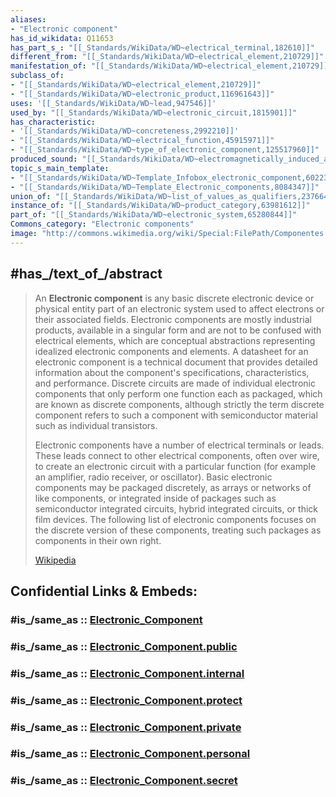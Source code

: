 ```yaml
---
aliases:
- "Electronic component"
has_id_wikidata: Q11653
has_part_s_: "[[_Standards/WikiData/WD~electrical_terminal,182610]]"
different_from: "[[_Standards/WikiData/WD~electrical_element,210729]]"
manifestation_of: "[[_Standards/WikiData/WD~electrical_element,210729]]"
subclass_of:
- "[[_Standards/WikiData/WD~electrical_element,210729]]"
- "[[_Standards/WikiData/WD~electronic_product,116961643]]"
uses: '[[_Standards/WikiData/WD~lead,947546]]'
used_by: "[[_Standards/WikiData/WD~electronic_circuit,1815901]]"
has_characteristic:
- '[[_Standards/WikiData/WD~concreteness,2992210]]'
- "[[_Standards/WikiData/WD~electrical_function,45915971]]"
- "[[_Standards/WikiData/WD~type_of_electronic_component,125517960]]"
produced_sound: "[[_Standards/WikiData/WD~electromagnetically_induced_acoustic_noise,5141464]]"
topic_s_main_template:
- "[[_Standards/WikiData/WD~Template_Infobox_electronic_component,6022386]]"
- "[[_Standards/WikiData/WD~Template_Electronic_components,8084347]]"
union_of: "[[_Standards/WikiData/WD~list_of_values_as_qualifiers,23766486]]"
instance_of: "[[_Standards/WikiData/WD~product_category,63981612]]"
part_of: "[[_Standards/WikiData/WD~electronic_system,65280844]]"
Commons_category: "Electronic components"
image: "http://commons.wikimedia.org/wiki/Special:FilePath/Componentes.JPG"
---
```


## #has_/text_of_/abstract 

> An **Electronic component** is any basic discrete electronic device or physical entity part of an electronic system used to affect electrons or their associated fields. Electronic components are mostly industrial products, available in a singular form and are not to be confused with electrical elements, which are conceptual abstractions representing idealized electronic components and elements. A datasheet for an electronic component is a technical document that provides detailed information about the component's specifications, characteristics, and performance. Discrete circuits are made of individual electronic components that only perform one function each as packaged, which are known as discrete components, although strictly the term discrete component refers to such a component with semiconductor material such as individual transistors.
>
> Electronic components have a number of electrical terminals or leads. These leads connect to other electrical components, often over wire, to create an electronic circuit with a particular function (for example an amplifier, radio receiver, or oscillator). Basic electronic components may be packaged discretely, as arrays or networks of like components, or integrated inside of packages such as semiconductor integrated circuits, hybrid integrated circuits, or thick film devices. The following list of electronic components focuses on the discrete version of these components, treating such packages as components in their own right.
>
> [Wikipedia](https://en.wikipedia.org/wiki/Electronic%20component) 


## Confidential Links & Embeds: 

### #is_/same_as :: [Electronic_Component](/_Standards/Technology/Electronics/Electronic_Component.md) 

### #is_/same_as :: [Electronic_Component.public](/_public/Technology/Electronics/Electronic_Component.public.md) 

### #is_/same_as :: [Electronic_Component.internal](/_internal/Technology/Electronics/Electronic_Component.internal.md) 

### #is_/same_as :: [Electronic_Component.protect](/_protect/Technology/Electronics/Electronic_Component.protect.md) 

### #is_/same_as :: [Electronic_Component.private](/_private/Technology/Electronics/Electronic_Component.private.md) 

### #is_/same_as :: [Electronic_Component.personal](/_personal/Technology/Electronics/Electronic_Component.personal.md) 

### #is_/same_as :: [Electronic_Component.secret](/_secret/Technology/Electronics/Electronic_Component.secret.md)

